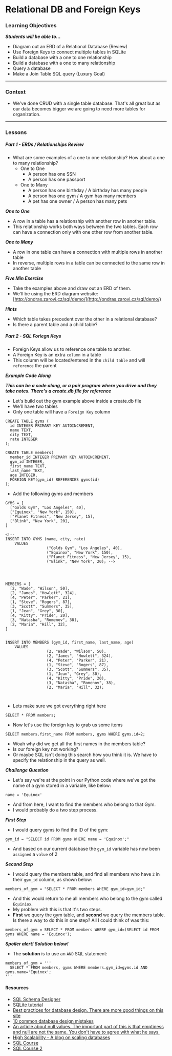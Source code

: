 # Relational DB and Foreign Keys

### Learning Objectives
***Students will be able to...***

* Diagram out an ERD of a Relational Database (Review)
* Use Foreign Keys to connect multiple tables in SQLite
* Build a database with a one to one relationship
* Build a database with a one to many relationship
* Query a database
* Make a Join Table SQL query (Luxury Goal)

---

### Context

* We've done CRUD with a single table database. That's all great but as our data becomes bigger we are going to need more tables for organization.

---

### Lessons

##### Part 1 - ERDs / Relationships Review

* What are some examples of a one to one relationship? How about a one to many relationship?
  * One to One
    * A person has one SSN
    * A person has one passport
  * One to Many
    * A person has one birthday / A birthday has many people
    * A person has one gym / A gym has many members
    * A pet has one owner / A person has many pets

***One to One***

* A row in a table has a relationship with another row in another table. 
* This relationship works both ways between the two tables. Each row can have a connection only with one other row from another table. 

***One to Many***

* A row in one table can have a connection with multiple rows in another table
* In reverse, multiple rows in a table can be connected to the same row in another table

***Five Min Exercise***

* Take the examples above and draw out an ERD of them. 
* We'll be using the ERD diagram website: [http://ondras.zarovi.cz/sql/demo/](http://ondras.zarovi.cz/sql/demo/)

***Hints***

* Which table takes precedent over the other in a relational database?
* Is there a parent table and a child table?

  
##### Part 2 - SQL Foriegn Keys

* Foreign Keys allow us to reference one table to another.
* A Foreign Key is an extra `column` in a table
* This column will be located/entered in the `child table` and will `reference` the parent

***Example Code Along***

***This can be a code along, or a pair program where you drive and they take notes. There's a create.db file for reference***

* Let's build out the gym example above inside a create.db file
* We'll have two tables
* Only one table will have a `Foreign Key` column

```
CREATE TABLE gyms (
  id INTEGER PRIMARY KEY AUTOINCREMENT,
  name TEXT,
  city TEXT,
  rate INTEGER
);

CREATE TABLE members(
  member_id INTEGER PRIMARY KEY AUTOINCREMENT,
  gym_id INTEGER,
  first_name TEXT,
  last_name TEXT,
  age INTEGER,
  FOREIGN KEY(gym_id) REFERENCES gyms(id)
);
```
* Add the following gyms and members

```
GYMS = [
  ["Golds Gym", "Los Angeles", 40],
  ["Equinox", "New York", 150],
  ["Planet Fitness", "New Jersey", 15],
  ["Blink", "New York", 20],
]

<!-- 
INSERT INTO GYMS (name, city, rate) 
    VALUES 
                  ("Golds Gym", "Los Angeles", 40),
                  ("Equinox", "New York", 150),
                  ("Planet Fitness", "New Jersey", 15),
                  ("Blink", "New York", 20); -->




MEMBERS = [
  [2, "Wade", "Wilson", 50],
  [2, "James", "Howlett", 324],
  [4, "Peter", "Parker", 21],
  [1, "Steve", "Rogers", 87],
  [3, "Scott", "Summers", 35],
  [1, "Jean", "Grey", 30],
  [4, "Kitty", "Pride", 20],
  [3, "Natasha", "Romenov", 38],
  [2, "Maria", "Hill", 32],
]


INSERT INTO MEMBERS (gym_id, first_name, last_name, age) 
    VALUES 
                  (2, "Wade", "Wilson", 50),
                  (2, "James", "Howlett", 324),
                  (4, "Peter", "Parker", 21),
                  (1, "Steve", "Rogers", 87),
                  (3, "Scott", "Summers", 35),
                  (1, "Jean", "Grey", 30),
                  (4, "Kitty", "Pride", 20),
                  (3, "Natasha", "Romenov", 38),
                  (2, "Maria", "Hill", 32);



```
* Lets make sure we got everything right here

```
SELECT * FROM members;
```
* Now let's use the foreign key to grab us some items

```
SELECT members.first_name FROM members, gyms WHERE gyms.id=2;
```
* Woah why did we get all the first names in the members table? 
* Is our foreign key not working? 
* Or maybe SQL isn't doing this search how you think it is. We have to specify the relationship in the query as well. 

***Challenge Question***

* Let's say we're at the point in our Python code where we've got the name of a gym stored in a variable, like below:
```
name = 'Equinox'
```
* And from here, I want to find the members who belong to that Gym.
* I would probably do a two step process. 

***First Step***

* I would query gyms to find the ID of the gym:

```
gym_id = "SELECT id FROM gyms WHERE name = 'Equinox';"
```
* And based on our current database the `gym_id` variable has now been `assigned` a `value` of 2

***Second Step***

* I would query the members table, and find all members who have `2` in their `gym_id` column, as shown below:

```
members_of_gym = "SELECT * FROM members WHERE gym_id=gym_id;"
```
* And this would return to me all members who belong to the gym called `Equiniox`. 
* My problem with this is that it's two steps. 
* **First** we query the gym table, and **second** we query the members table. Is there a way to do this in one step? All I could think of was this:

```
members_of_gym = SELECT * FROM members WHERE gym_id=(SELECT id FROM gyms WHERE name = 'Equinox');
```
***Spoiler alert! Solution below!***

* The **solution** is to use an `AND` SQL statement:

```
members_of_gym = '''
  SELECT * FROM members, gyms WHERE members.gym_id=gyms.id AND gyms.name='Equinox';
'''
```


#### Resources

* [SQL Schema Designer](http://ondras.zarovi.cz/sql/demo/)
* [SQLite tutorial](http://zetcode.com/db/sqlite/)
* [Best practices for database design. There are more good things on this site](http://www.sqlwatchmen.com/blogs/jim/2011/03/28/best-practices-for-database-schema-design/)
* [10 common database design mistakes](https://www.simple-talk.com/sql/database-administration/ten-common-database-design-mistakes/)
* [An article about null values. The important part of this is that emptiness and null are not the same. You don't have to agree with what he says.](http://www.bennadel.com/blog/85-why-null-values-should-not-be-used-in-a-database-unless-required.htm)
* [High Scalability - A blog on scaling databases](http://highscalability.com/)
* [SQL Course](http://www.sqlcourse.com/)
* [SQL Course 2](http://www.sqlcourse2.com/)
